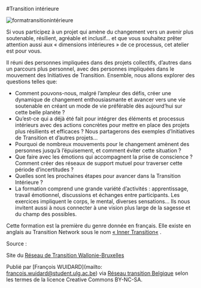 #Transition intérieure

![formatransitionintérieure](http://www.reseautransition.be/wp-content/uploads/2014/07/P1070720-300x225.jpg)

Si vous participez à un projet qui amène du changement vers un avenir plus soutenable, résilient, agréable et inclusif… et que vous souhaitez prêter attention aussi aux « dimensions intérieures » de ce processus, cet atelier est pour vous.

Il réuni des personnes impliquées dans des projets collectifs, d’autres dans un parcours plus personnel, avec des personnes impliquées dans le mouvement des Initiatives de Transition. Ensemble, nous allons explorer des questions telles que:

* Comment pouvons-nous, malgré l’ampleur des défis, créer une dynamique de changement enthousiasmante et avancer vers une vie soutenable en créant un mode de vie préférable dès aujourd’hui sur cette belle planète ?
* Qu’est-ce qui a déjà été fait pour intégrer des éléments et processus intérieurs avec des actions concrètes pour mettre en place des projets plus résilients et efficaces ? Nous partagerons des exemples d’Initiatives de Transition et d’autres projets…
* Pourquoi de nombreux mouvements pour le changement amènent des personnes jusqu’à l’épuisement, et comment éviter cette situation ?
* Que faire avec les émotions qui accompagnent la prise de conscience ? Comment créer des réseaux de support mutuel pour traverser cette période d’incertitudes ?
* Quelles sont les prochaines étapes pour avancer dans la Transition Intérieure ?
* La formation comprend une grande variété d’activités : apprentissage, travail émotionnel, discussions et échanges entre participants. Les exercices impliquent le corps, le mental, diverses sensations… Ils nous invitent aussi à nous connecter à une vision plus large de la sagesse et du champ des possibles.

Cette formation est la première du genre donnée en français. Elle existe en anglais au Transition Network sous le nom [« Inner Transition«](http://www.transitionnetwork.org/training/courses/inner-transition) . 

Source : 

Site du [Réseau de Transition Wallonie-Bruxelles](http://www.reseautransition.be/support/transition-interieure/)

Publié par [François WUIDARD](mailto: francois.wuidard@student.ulg.ac.be) via [Réseau transition Belgique]( http://www.reseautransition.be/) selon les termes de la licence Creative Commons BY-NC-SA. 
